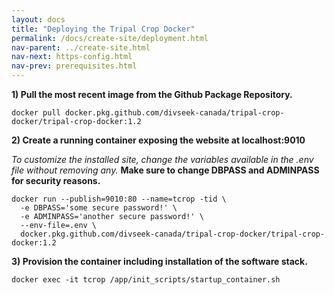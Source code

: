 ```yaml
---
layout: docs
title: "Deploying the Tripal Crop Docker"
permalink: /docs/create-site/deployment.html
nav-parent: ../create-site.html
nav-next: https-config.html
nav-prev: prerequisites.html
---
```


**1) Pull the most recent image from the Github Package Repository.**

```
docker pull docker.pkg.github.com/divseek-canada/tripal-crop-docker/tripal-crop-docker:1.2
```

**2) Create a running container exposing the website at localhost:9010**

*To customize the installed site, change the variables available in the .env file without removing any.* **Make sure to change DBPASS and ADMINPASS for security reasons.**

```
docker run --publish=9010:80 --name=tcrop -tid \
  -e DBPASS='some secure password!' \
  -e ADMINPASS='another secure password!' \
  --env-file=.env \
  docker.pkg.github.com/divseek-canada/tripal-crop-docker/tripal-crop-docker:1.2
```

**3) Provision the container including installation of the software stack.**

```
docker exec -it tcrop /app/init_scripts/startup_container.sh
```
